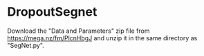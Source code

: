 # DropoutSegnet

Download the "Data and Parameters" zip file from https://mega.nz/fm/PlcnHbgJ and unzip it in the same directory as "SegNet.py". 

